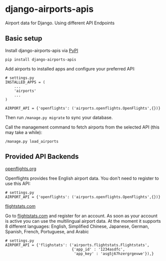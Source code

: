 django-airports-apis
=====
Airport data for Django. Using different API Endpoints

Basic setup
-
Install django-airports-apis via [PyPI][]
```
pip install django-airports-apis
```

Add airports to installed apps and configure your preferred API:
```
# settings.py
INSTALLED_APPS = (
    ...
    'airports'
    ...
)

AIRPORT_API = {'openflights': ('airports.openflights.OpenFlights',{})}
```

Then run `/manage.py migrate` to sync your database. 

Call the management command to fetch airports from the selected API (this may take a while):
```
/manage.py load_airports
```

Provided API Backends
-
[openflights.org][]

Openflights provides free English airport data. 
You don't need to register to use this API:
```
# settings.py
AIRPORT_API = {'openflights': ('airports.openflights.OpenFlights',{})}
```

[flightstats.com][]

Go to [flightstats.com] and register for an account. As soon as your account is active you can use the multilingual airport data. At the moment it supports 8 different languages:
English, Simplified Chinese, Japanese, German, Spanish, French, Portuguese, and Arabic
```
# settings.py
AIRPORT_API = {'flighstats': ('airports.flightstats.Flightstats',
                              {'app_id' : '1234asdfc',
                               'app_key' : 'asg5j67hzergrgevwe'}),}
```

[flightstats.com]: http://www.flightstats.com
[openflights.org]: http://openflights.org/data.html
[PyPI]: https://pypi.python.org/pypi/murcss
